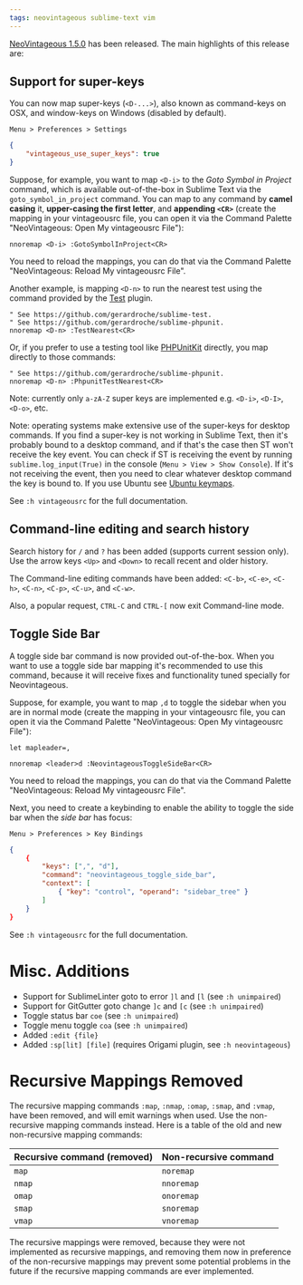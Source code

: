 ```yaml
---
tags: neovintageous sublime-text vim
---
```

[NeoVintageous 1.5.0](https://github.com/NeoVintageous/NeoVintageous) has been released. The main highlights of this release are:

## Support for super-keys

You can now map super-keys (`<D-...>`), also known as command-keys on OSX, and window-keys on Windows (disabled by default).

`Menu > Preferences > Settings`

```json
{
    "vintageous_use_super_keys": true
}
```

Suppose, for example, you want to map `<D-i>` to the *Goto Symbol in Project* command, which is available out-of-the-box in Sublime Text via the `goto_symbol_in_project` command. You can map to any command by **camel casing** it, **upper-casing the first letter**, and **appending `<CR>`** (create the mapping in your vintageousrc file, you can open it via the Command Palette "NeoVintageous: Open My vintageousrc File"):

```vim
nnoremap <D-i> :GotoSymbolInProject<CR>
```

You need to reload the mappings, you can do that via the Command Palette "NeoVintageous: Reload My vintageousrc File".

Another example, is mapping `<D-n>` to run the nearest test using the command provided by the [Test](https://github.com/gerardroche/sublime-test) plugin.

```vim
" See https://github.com/gerardroche/sublime-test.
" See https://github.com/gerardroche/sublime-phpunit.
nnoremap <D-n> :TestNearest<CR>
```

Or, if you prefer to use a testing tool like [PHPUnitKit](https://github.com/gerardroche/sublime-test) directly, you map directly to those commands:

```vim
" See https://github.com/gerardroche/sublime-phpunit.
nnoremap <D-n> :PhpunitTestNearest<CR>
```

Note: currently only `a-zA-Z` super keys are implemented e.g. `<D-i>`, `<D-I>`, `<D-o>`, etc.

Note: operating systems make extensive use of the super-keys for desktop commands. If you find a super-key is not working in Sublime Text, then it's probably bound to a desktop command, and if that's the case then ST won't receive the key event. You can check if ST is receiving the event by running `sublime.log_input(True)` in the console (`Menu > View > Show Console`). If it's not receiving the event, then you need to clear whatever desktop command the key is bound to. If you use Ubuntu see [Ubuntu keymaps](/2018/02/17/ubuntu-keymaps).

See `:h vintageousrc` for the full documentation.

## Command-line editing and search history

Search history for `/` and `?` has been added (supports current session only). Use the arrow keys `<Up>` and `<Down>` to recall recent and older history.

The Command-line editing commands have been added: `<C-b>`, `<C-e>`, `<C-h>`, `<C-n>`, `<C-p>`, `<C-u>`, and `<C-w>`.

Also, a popular request, `CTRL-C` and `CTRL-[` now exit Command-line mode.

## Toggle Side Bar

A toggle side bar command is now provided out-of-the-box. When you want to use a toggle side bar mapping it's recommended to use this command, because it will receive fixes and functionality tuned specially for Neovintageous.

Suppose, for example, you want to map `,d` to toggle the sidebar when you are in normal mode (create the mapping in your vintageousrc file, you can open it via the Command Palette "NeoVintageous: Open My vintageousrc File"):

```vim
let mapleader=,

nnoremap <leader>d :NeovintageousToggleSideBar<CR>
```

You need to reload the mappings, you can do that via the Command Palette "NeoVintageous: Reload My vintageousrc File".

Next, you need to create a keybinding to enable the ability to toggle the side bar when the *side bar* has focus:

`Menu > Preferences > Key Bindings`

```json
{
    {
        "keys": [",", "d"],
        "command": "neovintageous_toggle_side_bar",
        "context": [
            { "key": "control", "operand": "sidebar_tree" }
        ]
    }
}
```

See `:h vintageousrc` for the full documentation.

# Misc. Additions

* Support for SublimeLinter goto to error `]l` and `[l` (see `:h unimpaired`)
* Support for GitGutter goto change `]c` and `[c` (see `:h unimpaired`)
* Toggle status bar `coe` (see `:h unimpaired`)
* Toggle menu toggle `coa` (see `:h unimpaired`)
* Added `:edit {file}`
* Added `:sp[lit] [file]` (requires Origami plugin, see `:h neovintageous`)

# Recursive Mappings Removed

The recursive mapping commands `:map`, `:nmap`, `:omap`, `:smap`, and `:vmap`, have been removed, and will emit warnings when used. Use the non-recursive mapping commands instead. Here is a table of the old and new non-recursive mapping commands:

Recursive command  (removed) | Non-recursive command
---------------------------- | ---------------------
`map` | `noremap`
`nmap` | `nnoremap`
`omap` | `onoremap`
`smap` | `snoremap`
`vmap` | `vnoremap`

The recursive mappings were removed, because they were not implemented as recursive mappings, and removing them now in preference of the non-recursive mappings may prevent some potential problems in the future if the recursive mapping commands are ever implemented.
